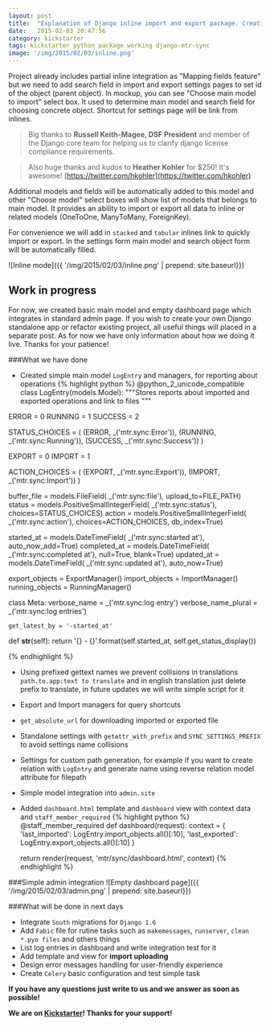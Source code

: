 ```yaml
---
layout: post
title:  "Explanation of Django inline import and export package. Creating main model and dashboard page"
date:   2015-02-03 20:47:56
сategory: kickstarter
tags: kickstarter python package working django-mtr-sync
image: '/img/2015/02/03/inline.png'
---
```


Project already includes partial inline integration as "Mapping fields feature" but we need to add search field in import and export settings pages to set id of the object (parent object). In mockup, ​you can see "Choose main model to import" select box. It used to determine main model and search field for choosing concrete object. Shortcut for settings page will be link from inlines.

<!--more-->

> Big thanks to **Russell Keith-Magee, DSF President** and member of the Django core team for helping us to clarify django license compliance requirements.

> Also huge thanks and kudos to **Heather Kohler** for $250! It's awesome! [https://twitter.com/hkohler](https://twitter.com/hkohler)

Additional models and fields will be automatically added to this model and other "Choose model" select boxes will show list of models that belongs to main model. It provides an ability to import or export all data to inline or related models (OneToOne, ManyToMany, ForeignKey).

For convenience we will add in `stacked` and `tabular` inlines link to quickly import or export. In the settings form
main model and search object form will be automatically filled.

![Inline mode]({{ '/img/2015/02/03/inline.png' | prepend: site.baseurl}})

## Work in progress

For now, we created basic main model and empty dashboard page which integrates in standard admin page.
If you wish to create your own Django standalone app or refactor existing project, all useful things will placed
in a separate post. As for now we have only information about how we doing it live. Thanks for your patience!

###What we have done

- Created simple main model `LogEntry` and managers, for reporting about operations
  {% highlight python %}
@python_2_unicode_compatible
class LogEntry(models.Model):
"""Stores reports about imported and exported operations and link to files
"""

ERROR = 0
RUNNING = 1
SUCCESS = 2

STATUS_CHOICES = (
    (ERROR, _('mtr.sync:Error')),
    (RUNNING, _('mtr.sync:Running')),
    (SUCCESS, _('mtr.sync:Success'))
)

EXPORT = 0
IMPORT = 1

ACTION_CHOICES = (
    (EXPORT, _('mtr.sync:Export')),
    (IMPORT, _('mtr.sync:Import'))
)

buffer_file = models.FileField(
    _('mtr.sync:file'), upload_to=FILE_PATH)
status = models.PositiveSmallIntegerField(
    _('mtr.sync:status'), choices=STATUS_CHOICES)
action = models.PositiveSmallIntegerField(
    _('mtr.sync:action'), choices=ACTION_CHOICES, db_index=True)

started_at = models.DateTimeField(
    _('mtr.sync:started at'), auto_now_add=True)
completed_at = models.DateTimeField(
    _('mtr.sync:completed at'), null=True, blank=True)
updated_at = models.DateTimeField(
    _('mtr.sync:updated at'), auto_now=True)

export_objects = ExportManager()
import_objects = ImportManager()
running_objects = RunningManager()

class Meta:
    verbose_name = _('mtr.sync:log entry')
    verbose_name_plural = _('mtr.sync:log entries')

    get_latest_by = '-started_at'

def __str__(self):
    return '{} - {}'.format(self.started_at, self.get_status_display())

  {% endhighlight %}
- Using prefixed gettext names we prevent collisions in translations `path.to.app:text to translate` and in english
translation just delete prefix to translate, in future updates we will write simple script for it
- Export and Import managers for query shortcuts
- `get_absolute_url` for downloading imported or exported file
- Standalone settings with `getattr_with_prefix` and `SYNC_SETTINGS_PREFIX` to avoid settings name collisions
- Settings for custom path generation, for example if you want to create relation with `LogEntry` and generate name
using reverse relation model attribute for filepath
- Simple model integration into `admin.site`
- Added `dashboard.html` template and `dashboard` view with context data and `staff_member_required`
  {% highlight python %}
@staff_member_required
def dashboard(request):
    context = {
        'last_imported': LogEntry.import_objects.all()[:10],
        'last_exported': LogEntry.export_objects.all()[:10]
    }

    return render(request, 'mtr/sync/dashboard.html', context)
  {% endhighlight %}

###Simple admin integration
![Empty dashboard page]({{ '/img/2015/02/03/admin.png' | prepend: site.baseurl}})

###What will be done in next days

- Integrate `South` migrations for `Django 1.6`
- Add `Fabic` file for rutine tasks such as `makemessages`, `runserver`, `clean *.pyo files` and others things
- List log entries in dashboard and write integration test for it
- Add template and view for **import uploading**
- Design error messages handling for user-friendly experience
- Create `Celery` basic configuration and test simple task

**If you have any questions just write to us and we answer as soon as possible!**

**We are on [Kickstarter][kickstarter]! Thanks for your support!**

[kickstarter]: https://www.kickstarter.com/projects/1625615835/django-opensource-improved-import-export-package